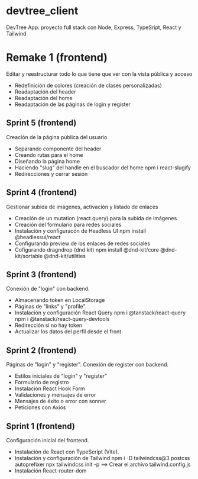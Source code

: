 # devtree_client

DevTree App: proyecto full stack con Node, Express, TypeSript, React y Tailwind

# Remake 1 (frontend)

Editar y reestructurar todo lo que tiene que ver con la vista pública y acceso

* Redefinición de colores (creación de clases personalizadas)
* Readaptación del header
* Readaptación del home
* Readaptación de las páginas de login y register

## Sprint 5 (frontend)

Creación de la página pública del usuario

* Separando componente del header
* Creando rutas para el home
* Diseñando la página home
* Haciendo "slug" del handle en el buscador del home
  npm i react-slugify
* Redirecciones y cerrar sesión

## Sprint 4 (frontend)

Gestionar subida de imágenes, activación y listado de enlaces

* Creación de un mutation (react.query) para la subida de imágenes
* Creación del formulario para redes sociales
* Instalación y configuracón de Headless UI
  npm install @headlessui/react
* Configurando preview de los enlaces de redes sociales
* Cofigurando dragndrop (dnd kit)
  npm install @dnd-kit/core @dnd-kit/sortable @dnd-kit/utilities


## Sprint 3 (frontend)
Conexión de "login" con backend.

* Almacenando token en LocalStorage
* Páginas de "links" y "profile".
* Instalación y configuración React Query 
  npm i @tanstack/react-query
  npm i @tanstack/react-query-devtools
* Redirección si no hay token
* Actualizar los datos del perfil desde el front


## Sprint 2 (frontend)

Páginas de "login" y "register". Conexión de register con backend.

* Estilos iniciales de "login" y "register"
* Formulario de registro
* Instalación React Hook Form
* Validaciones y mensajes de error
* Mensajes de éxito o error con sonner
* Peticiones con Axios


## Sprint 1 (frontend)

Configuración inicial del frontend.

* Instalación de React con TypeScript (Vite).
* Instalación y configuración de Tailwind
  npm i -D tailwindcss@3 postcss autoprefixer
  npx tailwindcss init -p ==> Crear el archivo tailwind.config.js
* Instalación React-router-dom
  